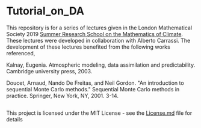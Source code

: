 # Tutorial_on_DA

This repository is for a series of lectures given in the 
London Mathematical Society 2019 <a href="http://mpecdt.org/lms-summer-school-mathematics-of-climate-8-12-july-2019/">Summer Research School on the Mathematics of Climate</a>.  
These lectures were developed in collaboration with Alberto Carrassi.  The development of these lectures benefited from the following works referenced,

Kalnay, Eugenia. Atmospheric modeling, data assimilation and predictability. Cambridge university press, 2003.

Doucet, Arnaud, Nando De Freitas, and Neil Gordon. "An introduction to sequential Monte Carlo methods." Sequential Monte Carlo methods in practice. Springer, New York, NY, 2001. 3-14.

##

This project is licensed under the MIT License - see the [License.md](https://github.com/cgrudz/Tutotial_on_DA/blob/master/LICENSE.md) file for details
